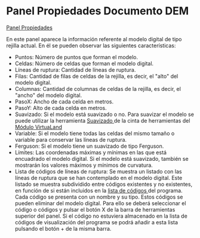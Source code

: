 # Panel Propiedades Documento DEM

[Panel Propiedades](./)

En este panel aparece la información referente al modelo digital de tipo rejilla actual. En él se pueden observar las siguientes características:

* Puntos: Número de puntos que forman el modelo.
* Celdas: Número de celdas que forman el modelo digital.
* Líneas de ruptura: Cantidad de líneas de ruptura.
* Filas: Cantidad de filas de celdas de la rejilla, es decir, el "alto" del modelo digital.
* Columnas: Cantidad de columnas de celdas de la rejilla, es decir, el "ancho" del modelo digital.
* PasoX: Ancho de cada celda en metros.
* PasoY: Alto de cada celda en metros.
* Suavizado: Si el modelo está suavizado o no. Para suavizar el modelo se puede utilizar la herramienta [Suavizado ](../../../untitled-289/untitled-200.md)de la cinta de herramientas del [Módulo VirtuaLand](../../../untitled-289/)
* Variable: Si el modelo tiene todas las celdas del mismo tamaño o variable para conservar las líneas de ruptura.
* Ferguson: Si el modelo tiene un suavizado de tipo Ferguson.
* Límites: Las coordenadas máximas y mínimas en las que está encuadrado el modelo digital. Si el modelo está suavizado, también se mostrarán los valores máximos y mínimos de curvatura.
* Lista de códigos de líneas de ruptura: Se muestra un listado con las líneas de ruptura que se han contemplado en el modelo digital. Este listado se muestra subdividido entre códigos existentes y no existentes, en función de si están incluidos en la [lista de códigos ](../../../otras-herramientas/listacodigos/)del programa. Cada código se presenta con un nombre y su tipo. Estos códigos se pueden eliminar del modelo digital. Para ello se deberá seleccionar el código o códigos y pulsar el botón X de la barra de herramientas superior del panel. Si el código no estuviera almacenado en la lista de códigos de visualización del programa se podrá añadir a esta lista pulsando el botón + de la misma barra.

